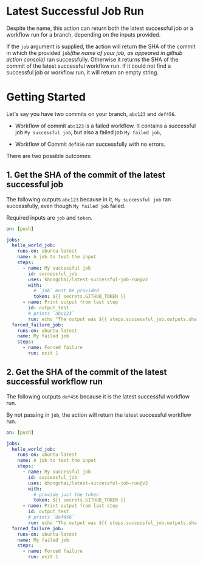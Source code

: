 # Latest Successful Job Run

Despite the name, this action can return both the latest successful job or a workflow run for a branch, depending on the inputs provided.

If the `job` argument is supplied, the action will return the SHA of the commit in which the provided `job`_(the name of your job, as appeared in github action console)_ ran successfully. Otherwise it returns the SHA of the commit of the latest successful workflow run. If it could not find a successful job or workflow run, it will return an empty string.

# Getting Started

Let's say you have two commits on your branch, `abc123` and `def456`. 

- Workflow of commit `abc123` is a failed workflow. It contains a successful job `My successful job`, but also a failed job `My failed job`,

- Workflow of Commit `def456` ran successfully with no errors.

There are two possible outcomes: 

## 1. Get the SHA of the commit of the latest successful **job** 

The following outputs `abc123` because in it, `My successful job` ran successfully, even though `My failed job` failed.

Required inputs are `job` and `token`.

```yaml
on: [push]

jobs:
  hello_world_job:
    runs-on: ubuntu-latest
    name: A job to test the input
    steps:
      - name: My successful job
        id: successful_job
        uses: khongchai/latest-successful-job-run@v2
        with:
          # `job` must be provided
          token: ${{ secrets.GITHUB_TOKEN }}
      - name: Print output from last step
        id: output_test
        # prints `abc123`
        run: echo "The output was ${{ steps.successful_job.outputs.sha }}"
  forced_failure_job:
    runs-on: ubuntu-latest
    name: My failed job
    steps:
      - name: Forced failure
        run: exit 1
```

## 2. Get the SHA of the commit of the latest successful **workflow** run

The following outputs `def456` because it is the latest successful workflow run. 

By not passing in `job`, the action will return the latest successful workflow run.

```yaml
on: [push]

jobs:
  hello_world_job:
    runs-on: ubuntu-latest
    name: A job to test the input
    steps:
      - name: My successful job
        id: successful_job
        uses: khongchai/latest-successful-job-run@v2
        with:
          # provide just the token
          token: ${{ secrets.GITHUB_TOKEN }}
      - name: Print output from last step
        id: output_test
        # prints `def456`
        run: echo "The output was ${{ steps.successful_job.outputs.sha }}"
  forced_failure_job:
    runs-on: ubuntu-latest
    name: My failed job
    steps:
      - name: Forced failure
        run: exit 1
```



